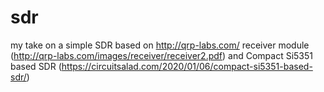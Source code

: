 # sdr

my take on a simple SDR based on http://qrp-labs.com/ receiver module (http://qrp-labs.com/images/receiver/receiver2.pdf) and Compact Si5351 based SDR (https://circuitsalad.com/2020/01/06/compact-si5351-based-sdr/)
